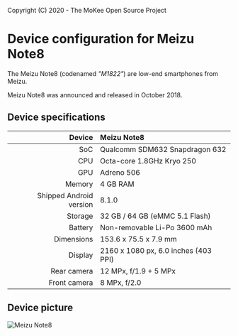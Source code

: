 Copyright (C) 2020 - The MoKee Open Source Project

Device configuration for Meizu Note8
==============

The Meizu Note8 (codenamed _"M1822"_) are low-end smartphones from Meizu.

Meizu Note8 was announced and released in October 2018.

## Device specifications

| Device       | Meizu Note8                            |
| -----------: | :------------------------------------- |
| SoC          | Qualcomm SDM632 Snapdragon 632         |
| CPU          | Octa-core 1.8GHz Kryo 250              |
| GPU          | Adreno 506                             |
| Memory       | 4 GB RAM                               |
| Shipped Android version | 8.1.0                       |
| Storage      | 32 GB / 64 GB (eMMC 5.1 Flash)         |
| Battery      | Non-removable Li-Po 3600 mAh           |
| Dimensions   | 153.6 x 75.5 x 7.9 mm                  |
| Display      | 2160 x 1080 px, 6.0 inches (403 PPI)   |
| Rear camera  | 12 MPx, f/1.9 + 5 MPx                  |
| Front camera | 8 MPx, f/2.0                           |

## Device picture

![Meizu Note8](https://www3.res.meizu.com/static/cn/note8/spec/images/phone-black_828c8c4.png "Meizu Note8")
